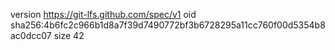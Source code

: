 version https://git-lfs.github.com/spec/v1
oid sha256:4b6fc2c966b1d8a7f39d7490772bf3b6728295a11cc760f00d5354b8ac0dcc07
size 42
